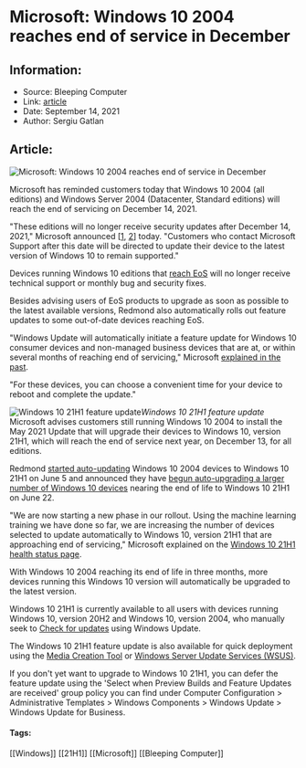 # Microsoft: Windows 10 2004 reaches end of service in December
### 

## Information:
+ Source: Bleeping Computer
+ Link: [article](https://www.bleepingcomputer.com/news/microsoft/microsoft-windows-10-2004-reaches-end-of-service-in-december/)
+ Date: September 14, 2021
+ Author: Sergiu Gatlan


## Article:
![Microsoft: Windows 10 2004 reaches end of service in December](https://www.bleepstatic.com/content/hl-images/2021/05/12/Windows-10.jpg)


Microsoft has reminded customers today that Windows 10 2004 (all editions) and Windows Server 2004 (Datacenter, Standard editions) will reach the end of servicing on December 14, 2021.


"These editions will no longer receive security updates after December 14, 2021," Microsoft announced [[1](https://docs.microsoft.com/en-US/lifecycle/announcements/windows-10-version-2004-end-of-servicing), [2](https://docs.microsoft.com/en-US/lifecycle/announcements/windows-server-version-2004-end-of-servicing)] today. "Customers who contact Microsoft Support after this date will be directed to update their device to the latest version of Windows 10 to remain supported."


Devices running Windows 10 editions that [reach EoS](https://www.bleepingcomputer.com/tag/end-of-service/) will no longer receive technical support or monthly bug and security fixes.


Besides advising users of EoS products to upgrade as soon as possible to the latest available versions, Redmond also automatically rolls out feature updates to some out-of-date devices reaching EoS.


"Windows Update will automatically initiate a feature update for Windows 10 consumer devices and non-managed business devices that are at, or within several months of reaching end of servicing," Microsoft [explained in the past](https://docs.microsoft.com/en-us/windows/release-health/windows-message-center#1601).


"For these devices, you can choose a convenient time for your device to reboot and complete the update."



![Windows 10 21H1 feature update](https://www.bleepstatic.com/images/news/Microsoft/Windows-10/21H1/windows-update-21h1.jpg)*Windows 10 21H1 feature update*
Microsoft advises customers still running Windows 10 2004 to install the May 2021 Update that will upgrade their devices to Windows 10, version 21H1, which will reach the end of service next year, on December 13, for all editions.


Redmond [started auto-updating](https://www.bleepingcomputer.com/news/microsoft/microsoft-starts-autoupdating-windows-10-2004-to-windows-10-21h1/) Windows 10 2004 devices to Windows 10 21H1 on June 5 and announced they have [begun auto-upgrading a larger number of Windows 10 devices](https://www.bleepingcomputer.com/news/microsoft/microsoft-begins-autoupdating-more-devices-to-windows-10-21h1/) nearing the end of life to Windows 10 21H1 on June 22.


"We are now starting a new phase in our rollout. Using the machine learning training we have done so far, we are increasing the number of devices selected to update automatically to Windows 10, version 21H1 that are approaching end of servicing," Microsoft explained on the [Windows 10 21H1 health status page](https://docs.microsoft.com/en-us/windows/release-health/status-windows-10-21H1).


With Windows 10 2004 reaching its end of life in three months, more devices running this Windows 10 version will automatically be upgraded to the latest version.


Windows 10 21H1 is currently available to all users with devices running Windows 10, version 20H2 and Windows 10, version 2004, who manually seek to [Check for updates](https://support.microsoft.com/windows/update-windows-10-3c5ae7fc-9fb6-9af1-1984-b5e0412c556a) using Windows Update.


The Windows 10 21H1 feature update is also available for quick deployment using the [Media Creation Tool](https://www.microsoft.com/en-us/software-download/windows10) or [Windows Server Update Services (WSUS)](https://docs.microsoft.com/en-us/windows-server/administration/windows-server-update-services/get-started/windows-server-update-services-wsus).


If you don't yet want to upgrade to Windows 10 21H1, you can defer the feature update using the 'Select when Preview Builds and Feature Updates are received' group policy you can find under Computer Configuration > Administrative Templates > Windows Components > Windows Update > Windows Update for Business.




#### Tags:
[[Windows]] [[21H1]] [[Microsoft]] [[Bleeping Computer]]
